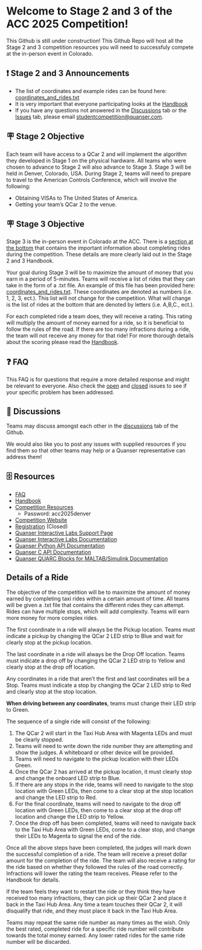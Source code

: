 # Welcome to Stage 2 and 3 of the ACC 2025 Competition!

This Github is still under construction!
This Github Repo will host all the Stage 2 and 3 competition resources you will need to successfuly compete at the in-person event in Colorado.

## ❗ Stage 2 and 3 Announcements

- The list of coordinates and example rides can be found here: [coordinates_and_rides.txt](https://github.com/quanser/ACC-Competition-2025/blob/stage2/Handbook/coordinates_and_rides_example.txt)
- It is very important that everyone participating looks at the [Handbook](https://github.com/quanser/ACC-Competition-2025/tree/stage2/Handbook)
- If you have any questions not answered in the [Discussions](https://github.com/quanser/ACC-Competition-2025/discussions) tab or the [Issues](https://github.com/quanser/ACC-Competition-2025/issues) tab, please email studentcompetition@quanser.com.

## 🪧 Stage 2 Objective

Each team will have access to a QCar 2 and will implement the algorithm they developed in Stage 1 on the physical hardware. All teams who were chosen to advance to Stage 2 will also advance to Stage 3. Stage 3 will be held in Denver, Colorado, USA. During Stage 2, teams will need to prepare to travel to the American Controls Conference, which will involve the following:

- Obtaining VISAs to The United States of America.
- Getting your team’s QCar 2 to the venue.

## 🪧 Stage 3 Objective

Stage 3 is the in-person event in Colorado at the ACC. There is a [section at the bottom](#details-of-a-ride) that contains the important information about completing rides during the competition. These details are more clearly laid out in the Stage 2 and 3 Handbook.

Your goal during Stage 3 will be to maximize the amount of money that you earn in a period of 5-minutes. Teams will receive a list of rides that they can take in the form of a .txt file. An example of this file has been provided here: [coordinates_and_rides.txt](https://github.com/quanser/ACC-Competition-2025/blob/stage2/Handbook/coordinates_and_rides_example.txt). These coordinates are denoted as numbers (i.e. 1, 2, 3, ect.). This list will not change for the competition. What will change is the list of rides at the bottom that are denoted by letters (i.e. A,B,C., ect.).

For each completed ride a team does, they will receive a rating. This rating will multiply the amount of money earned for a ride, so it is beneficial to follow the rules of the road. If there are too many infractions during a ride, the team will not receive any money for that ride! For more thorough details about the scoring please read the [Handbook](https://github.com/quanser/ACC-Competition-2025/tree/stage2/Handbook).

## ❓ FAQ

This FAQ is for questions that require a more detailed response and might be relevant to everyone. Also check the [open](https://github.com/quanser/ACC-Competition-2025/issues) and [closed](https://github.com/quanser/ACC-Competition-2025/issues?q=is%3Aissue%20state%3Aclosed) issues to see if your specific problem has been addressed.

## 📣 Discussions

Teams may discuss amongst each other in the [discussions](https://github.com/quanser/ACC-Competition-2025/discussions) tab of the Github.

We would also like you to post any issues with supplied resources if you find them so that other teams may help or a Quanser representative can address them!

## 🗄️ Resources

- [FAQ](https://github.com/quanser/ACC-Competition-2025/blob/stage2/Software_Guides/FAQ.md)
- [Handbook](https://github.com/quanser/ACC-Competition-2025/tree/stage2/Handbook)
- [Competition Resources](https://quanserinc.box.com/s/g2690n3jwbhquwr8uqdz0b45m5wx945z)
  - Password: acc2025denver
- [Competition Website](https://www.quanser.com/winners/2025-american-control-conference-self-driving-car-student-competition/)
- [Registration](https://forms.office.com/Pages/ResponsePage.aspx?id=Avj7Fe66dkyl9OR6d9iruwqgKheKAv1Bg6C4zWQQj3BUOFlBR0lITDA3VU9NN0VDUUtPNFBVUTgxVi4u) (Closed)
- [Quanser Interactive Labs Support Page](https://portal.quanser.com/Support)
- [Quanser Interactive Labs Documentation](https://qlabs.quanserdocs.com/en/latest/ )
- [Quanser Python API Documentation](https://docs.quanser.com/quarc/documentation/python/index.html)
- [Quanser C API Documentation](https://docs.quanser.com/quarc/documentation/hardware_reference_c.html)
- [Quanser QUARC Blocks for MALTAB/Simulink Documentation](https://docs.quanser.com/quarc/documentation/quarc_block_categories.html)

## Details of a Ride

The objective of the competition will be to maximize the amount of money earned by completing taxi rides within a certain amount of time. All teams will be given a .txt file that contains the different rides they can attempt. Rides can have multiple stops, which will add complexity. Teams will earn more money for more complex rides.

The first coordinate in a ride will always be the Pickup location. Teams must indicate a pickup by changing the QCar 2 LED strip to Blue and wait for clearly stop at the pickup location.

The last coordinate in a ride will always be the Drop Off location. Teams must indicate a drop off by changing the QCar 2 LED strip to Yellow and clearly stop at the drop off location.

Any coordinates in a ride that aren’t the first and last coordinates will be a Stop. Teams must indicate a stop by changing the QCar 2 LED strip to Red and clearly stop at the stop location.

**When driving between any coordinates**, teams must change their LED strip to Green.

The sequence of a single ride will consist of the following:

1. The QCar 2 will start in the Taxi Hub Area with Magenta LEDs and must be clearly stopped.
2. Teams will need to write down the ride number they are attempting and show the judges. A whiteboard or other device will be provided.
3. Teams will need to navigate to the pickup location with their LEDs Green.
4. Once the QCar 2 has arrived at the pickup location, it must clearly stop and change the onboard LED strip to Blue.
5. If there are any stops in the ride, teams will need to navigate to the stop location with Green LEDs, then come to a clear stop at the stop location and change the LED strip to Red.
6. For the final coordinate, teams will need to navigate to the drop off location with Green LEDs, then come to a clear stop at the drop off location and change the LED strip to Yellow.  
7. Once the drop off has been completed, teams will need to navigate back to the Taxi Hub Area with Green LEDs, come to a clear stop, and change their LEDs to Magenta to signal the end of the ride.

Once all the above steps have been completed, the judges will mark down the successful completion of a ride. The team will receive a preset dollar amount for the completion of the ride. The team will also receive a rating for the ride based on whether they followed the rules of the road correctly. Infractions will lower the rating the team receives. Please refer to the Handbook for details.

If the team feels they want to restart the ride or they think they have received too many infractions, they can pick up their QCar 2 and place it back in the Taxi Hub Area. Any time a team touches their QCar 2, it will disqualify that ride, and they must place it back in the Taxi Hub Area.

Teams may repeat the same ride number as many times as the wish. Only the best rated, completed ride for a specific ride number will contribute towards the total money earned. Any lower rated rides for the same ride number will be discarded.
